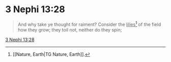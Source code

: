 # 3 Nephi 13:28

> And why take ye thought for raiment? Consider the <u>lilies</u>[^a] of the field how they grow; they toil not, neither do they spin;

[3 Nephi 13:28](https://www.churchofjesuschrist.org/study/scriptures/bofm/3-ne/13?lang=eng&id=p28#p28)


[^a]: [[Nature, Earth|TG Nature, Earth]].  
